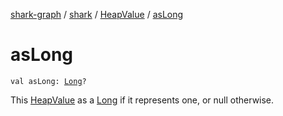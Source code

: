 [shark-graph](../../index.md) / [shark](../index.md) / [HeapValue](index.md) / [asLong](./as-long.md)

# asLong

`val asLong: `[`Long`](https://kotlinlang.org/api/latest/jvm/stdlib/kotlin/-long/index.html)`?`

This [HeapValue](index.md) as a [Long](https://kotlinlang.org/api/latest/jvm/stdlib/kotlin/-long/index.html) if it represents one, or null otherwise.

